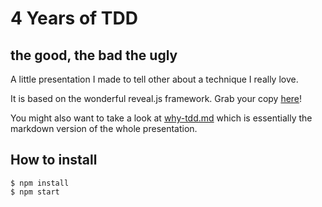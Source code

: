 # 4 Years of TDD

## the good, the bad the ugly

A little presentation I made to tell other about a technique I really love.

It is based on the wonderful reveal.js framework. Grab your copy [here](http://lab.hakim.se/reveal-js/#/)!

You might also want to take a look at [why-tdd.md](why-tdd.md) which is essentially the markdown version of the whole 
presentation.

## How to install

```
$ npm install
$ npm start
```